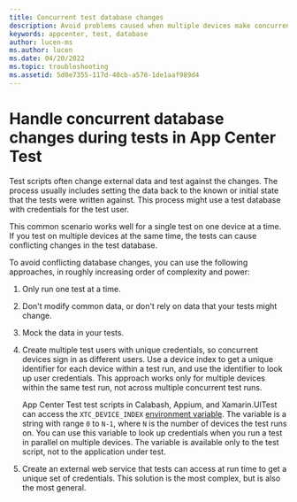 ```yaml
---
title: Concurrent test database changes
description: Avoid problems caused when multiple devices make concurrent changes to the same test database during tests.
keywords: appcenter, test, database
author: lucen-ms
ms.author: lucen
ms.date: 04/20/2022
ms.topic: troubleshooting
ms.assetid: 5d0e7355-117d-40cb-a578-1de1aaf989d4 
---
```


# Handle concurrent database changes during tests in App Center Test

Test scripts often change external data and test against the changes. The process usually includes setting the data back to the known or initial state that the tests were written against. This process might use a test database with credentials for the test user.

This common scenario works well for a single test on one device at a time. If you test on multiple devices at the same time, the tests can cause conflicting changes in the test database.

To avoid conflicting database changes, you can use the following approaches, in roughly increasing order of complexity and power:

1. Only run one test at a time.
1. Don't modify common data, or don't rely on data that your tests might change.
1. Mock the data in your tests.
1. Create multiple test users with unique credentials, so concurrent devices sign in as different users. Use a device index to get a unique identifier for each device within a test run, and use the identifier to look up user credentials. This approach works only for multiple devices within the same test run, not across multiple concurrent test runs.

   App Center Test test scripts in Calabash, Appium, and Xamarin.UITest can access the `XTC_DEVICE_INDEX` [environment variable](../environment-variables.md). The variable is a string with range `0` to `N-1`, where `N` is the number of devices the test runs on. You can use this variable to look up credentials when you run a test in parallel on multiple devices. The variable is available only to the test script, not to the application under test.

1. Create an external web service that tests can access at run time to get a unique set of credentials. This solution is the most complex, but is also the most general.

